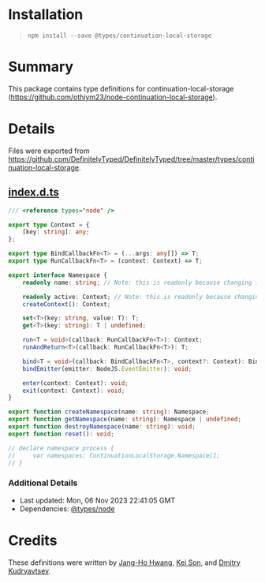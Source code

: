 # Installation
> `npm install --save @types/continuation-local-storage`

# Summary
This package contains type definitions for continuation-local-storage (https://github.com/othiym23/node-continuation-local-storage).

# Details
Files were exported from https://github.com/DefinitelyTyped/DefinitelyTyped/tree/master/types/continuation-local-storage.
## [index.d.ts](https://github.com/DefinitelyTyped/DefinitelyTyped/tree/master/types/continuation-local-storage/index.d.ts)
````ts
/// <reference types="node" />

export type Context = {
    [key: string]: any;
};

export type BindCallbackFn<T> = (...args: any[]) => T;
export type RunCallbackFn<T> = (context: Context) => T;

export interface Namespace {
    readonly name: string; // Note: this is readonly because changing it does not actually rename it

    readonly active: Context; // Note: this is readonly because changing it manually will break functionality
    createContext(): Context;

    set<T>(key: string, value: T): T;
    get<T>(key: string): T | undefined;

    run<T = void>(callback: RunCallbackFn<T>): Context;
    runAndReturn<T>(callback: RunCallbackFn<T>): T;

    bind<T = void>(callback: BindCallbackFn<T>, context?: Context): BindCallbackFn<T>;
    bindEmitter(emitter: NodeJS.EventEmitter): void;

    enter(context: Context): void;
    exit(context: Context): void;
}

export function createNamespace(name: string): Namespace;
export function getNamespace(name: string): Namespace | undefined;
export function destroyNamespace(name: string): void;
export function reset(): void;

// declare namespace process {
//     var namespaces: ContinuationLocalStorage.Namespace[];
// }

````

### Additional Details
 * Last updated: Mon, 06 Nov 2023 22:41:05 GMT
 * Dependencies: [@types/node](https://npmjs.com/package/@types/node)

# Credits
These definitions were written by [Jang-Ho Hwang](https://github.com/rath), [Kei Son](https://github.com/heycalmdown), and [Dmitry Kudryavtsev](https://github.com/skwee357).
